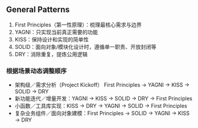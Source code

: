 ## General Patterns

1. First Principles（第一性原理）：梳理最核心需求与边界  
2. YAGNI：只实现当前真正需要的功能  
3. KISS：保持设计和实现的简单性  
4. SOLID：面向对象/模块化设计时，遵循单一职责、开放封闭等  
5. DRY：消除重复，提炼公用逻辑  

### 根据场景动态调整顺序

- 架构级／需求分析（Project Kickoff） First Principles →  YAGNI → KISS → SOLID → DRY
- 新功能迭代／增量开发：YAGNI → KISS → SOLID → DRY → First Principles
- 小函数／工具库实现：KISS → DRY → YAGNI → SOLID → First Principles
- 复杂业务组件／面向对象建模：First Principles → SOLID → YAGNI → KISS → DRY
